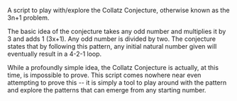 A script to play with/explore the Collatz Conjecture, otherwise known as the 3n+1 problem.

The basic idea of the conjecture takes any odd number and multiplies it by 3 and adds 1 (3x+1). Any odd number is divided by two. The conjecture states that by following this pattern, any initial natural number given will eventually result in a 4-2-1 loop.

While a profoundly simple idea, the Collatz Conjecture is actually, at this time, is impossible to prove. This script comes nowhere near even attempting to prove this -- it is simply a tool to play around with the pattern and explore the patterns that can emerge from any starting number.